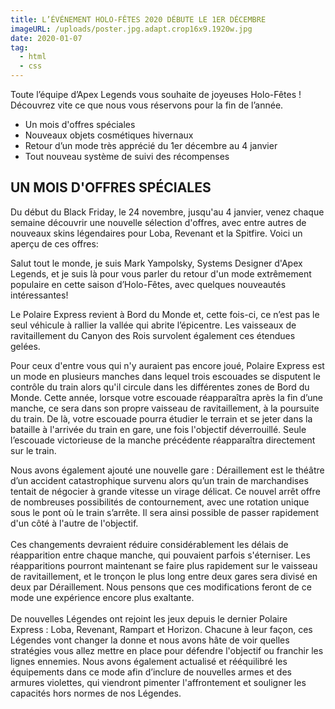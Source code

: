 ```yaml
---
title: L’ÉVÉNEMENT HOLO-FÊTES 2020 DÉBUTE LE 1ER DÉCEMBRE
imageURL: /uploads/poster.jpg.adapt.crop16x9.1920w.jpg
date: 2020-01-07
tag:
  - html
  - css
---
```

Toute l’équipe d’Apex Legends vous souhaite de joyeuses Holo-Fêtes ! Découvrez vite ce que nous vous réservons pour la fin de l’année.

* Un mois d'offres spéciales
* Nouveaux objets cosmétiques hivernaux
* Retour d’un mode très apprécié du 1er décembre au 4 janvier
* Tout nouveau système de suivi des récompenses

[](<>)

## UN MOIS D'OFFRES SPÉCIALES

Du début du Black Friday, le 24 novembre, jusqu'au 4 janvier, venez chaque semaine découvrir une nouvelle sélection d'offres, avec entre autres de nouveaux skins légendaires pour Loba, Revenant et la Spitfire. Voici un aperçu de ces offres:

Salut tout le monde, je suis Mark Yampolsky, Systems Designer d'Apex Legends, et je suis là pour vous parler du retour d'un mode extrêmement populaire en cette saison d’Holo-Fêtes, avec quelques nouveautés intéressantes!

Le Polaire Express revient à Bord du Monde et, cette fois-ci, ce n’est pas le seul véhicule à rallier la vallée qui abrite l’épicentre. Les vaisseaux de ravitaillement du Canyon des Rois survolent également ces étendues gelées.

Pour ceux d'entre vous qui n'y auraient pas encore joué, Polaire Express est un mode en plusieurs manches dans lequel trois escouades se disputent le contrôle du train alors qu'il circule dans les différentes zones de Bord du Monde. Cette année, lorsque votre escouade réapparaîtra après la fin d’une manche, ce sera dans son propre vaisseau de ravitaillement, à la poursuite du train. De là, votre escouade pourra étudier le terrain et se jeter dans la bataille à l'arrivée du train en gare, une fois l'objectif déverrouillé. Seule l’escouade victorieuse de la manche précédente réapparaîtra directement sur le train.

Nous avons également ajouté une nouvelle gare : Déraillement est le théâtre d’un accident catastrophique survenu alors qu’un train de marchandises tentait de négocier à grande vitesse un virage délicat. Ce nouvel arrêt offre de nombreuses possibilités de contournement, avec une rotation unique sous le pont où le train s’arrête. Il sera ainsi possible de passer rapidement d'un côté à l'autre de l'objectif.\
\
Ces changements devraient réduire considérablement les délais de réapparition entre chaque manche, qui pouvaient parfois s'éterniser. Les réapparitions pourront maintenant se faire plus rapidement sur le vaisseau de ravitaillement, et le tronçon le plus long entre deux gares sera divisé en deux par Déraillement. Nous pensons que ces modifications feront de ce mode une expérience encore plus exaltante.\
\
De nouvelles Légendes ont rejoint les jeux depuis le dernier Polaire Express : Loba, Revenant, Rampart et Horizon. Chacune à leur façon, ces Légendes vont changer la donne et nous avons hâte de voir quelles stratégies vous allez mettre en place pour défendre l'objectif ou franchir les lignes ennemies. Nous avons également actualisé et rééquilibré les équipements dans ce mode afin d’inclure de nouvelles armes et des armures violettes, qui viendront pimenter l'affrontement et souligner les capacités hors normes de nos Légendes.